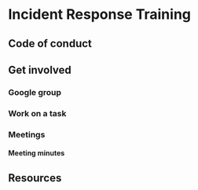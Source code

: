 # Incident Response Training



## Code of conduct



## Get involved

### Google group

### Work on a task

### Meetings

#### Meeting minutes

## Resources
